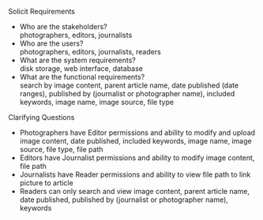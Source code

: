 Solicit Requirements
- Who are the stakeholders?<br />
photographers, editors, journalists
- Who are the users?<br />
photographers, editors, journalists, readers
- What are the system requirements?<br />
disk storage, web interface, database
- What are the functional requirements?<br />
search by image content, parent article name, date published (date ranges), published by (journalist or photographer name), included keywords, image name, image source, file type<br />


Clarifying Questions
- Photographers have Editor permissions and ability to modify and upload image content, date published, included keywords, image name, image source, file type, file path<br />
- Editors have Journalist permissions and ability to modify image content, file path<br />
- Journalists have Reader permissions and ability to view file path to link picture to article<br />
- Readers can only search and view image content, parent article name, date published, published by (journalist or photographer name), keywords<br />
